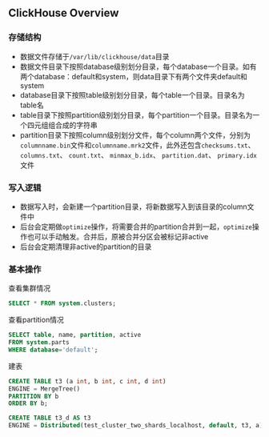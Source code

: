 ## ClickHouse Overview

### 存储结构

- 数据文件存储于`/var/lib/clickhouse/data`目录
- 数据文件目录下按照database级别划分目录，每个database一个目录。如有两个database：default和system，则data目录下有两个文件夹default和system
- database目录下按照table级别划分目录，每个table一个目录。目录名为table名
- table目录下按照partition级别划分目录，每个partition一个目录。目录名为一个四元组组合成的字符串
- partition目录下按照column级别划分文件，每个column两个文件，分别为`columnname.bin`文件和`columnname.mrk2`文件，此外还包含`checksums.txt`、 `columns.txt`、 `count.txt`、 `minmax_b.idx`、 `partition.dat`、 `primary.idx`文件

### 写入逻辑

- 数据写入时，会新建一个partition目录，将新数据写入到该目录的column文件中
- 后台会定期做`optimize`操作，将需要合并的partition合并到一起，`optimize`操作也可以手动触发。合并后，原被合并分区会被标记非active
- 后台会定期清理非active的partition的目录

### 基本操作

查看集群情况

```sql
SELECT * FROM system.clusters;
```

查看partition情况

```sql
SELECT table, name, partition, active
FROM system.parts
WHERE database='default';
```

建表

```sql
CREATE TABLE t3 (a int, b int, c int, d int)
ENGINE = MergeTree()
PARTITION BY b
ORDER BY b;

CREATE TABLE t3_d AS t3
ENGINE = Distributed(test_cluster_two_shards_localhost, default, t3, a);
```

